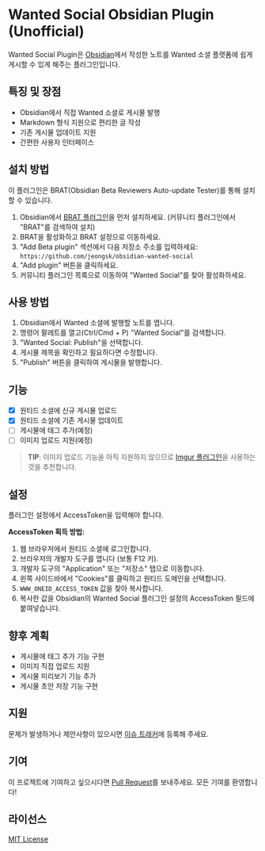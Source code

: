 # Wanted Social Obsidian Plugin (Unofficial)

Wanted Social Plugin은 [Obsidian](https://obsidian.md/)에서 작성한 노트를 Wanted 소셜 플랫폼에 쉽게 게시할 수 있게 해주는 플러그인입니다.

## 특징 및 장점

- Obsidian에서 직접 Wanted 소셜로 게시물 발행
- Markdown 형식 지원으로 편리한 글 작성
- 기존 게시물 업데이트 지원
- 간편한 사용자 인터페이스

## 설치 방법

이 플러그인은 BRAT(Obsidian Beta Reviewers Auto-update Tester)를 통해 설치할 수 있습니다.

1. Obsidian에서 [BRAT 플러그인](https://obsidian.md/plugins?id=obsidian42-brat)을 먼저 설치하세요. (커뮤니티 플러그인에서 "BRAT"를 검색하여 설치)
2. BRAT을 활성화하고 BRAT 설정으로 이동하세요.
3. "Add Beta plugin" 섹션에서 다음 저장소 주소를 입력하세요: `https://github.com/jeongsk/obsidian-wanted-social`
4. "Add plugin" 버튼을 클릭하세요.
5. 커뮤니티 플러그인 목록으로 이동하여 "Wanted Social"를 찾아 활성화하세요.

## 사용 방법

1. Obsidian에서 Wanted 소셜에 발행할 노트를 엽니다.
2. 명령어 팔레트를 열고(Ctrl/Cmd + P) "Wanted Social"를 검색합니다.
3. "Wanted Social: Publish"을 선택합니다.
4. 게시물 제목을 확인하고 필요하다면 수정합니다.
5. "Publish" 버튼을 클릭하여 게시물을 발행합니다.

## 기능

- [x] 원티드 소셜에 신규 게시물 업로드
- [x] 원티드 소셜에 기존 게시물 업데이트
- [ ] 게시물에 태그 추가(예정)
- [ ] 이미지 업로드 지원(예정)

> **TIP**: 이미지 업로드 기능을 아직 지원하지 않으므로 [Imgur 플러그인](https://obsidian.md/plugins?id=obsidian-imgur-plugin)을 사용하는 것을 추천합니다.

## 설정

플러그인 설정에서 AccessToken을 입력해야 합니다.

**AccessToken 획득 방법:**

1. 웹 브라우저에서 원티드 소셜에 로그인합니다.
2. 브라우저의 개발자 도구를 엽니다 (보통 F12 키).
3. 개발자 도구의 "Application" 또는 "저장소" 탭으로 이동합니다.
4. 왼쪽 사이드바에서 "Cookies"를 클릭하고 원티드 도메인을 선택합니다.
5. `WWW_ONEID_ACCESS_TOKEN` 값을 찾아 복사합니다.
6. 복사한 값을 Obsidian의 Wanted Social 플러그인 설정의 AccessToken 필드에 붙여넣습니다.

## 향후 계획

- 게시물에 태그 추가 기능 구현
- 이미지 직접 업로드 지원
- 게시물 미리보기 기능 추가
- 게시물 초안 저장 기능 구현

## 지원

문제가 발생하거나 제안사항이 있으시면 [이슈 트래커](https://github.com/jeongsk/obsidian-wanted-publisher/issues)에 등록해 주세요.

## 기여

이 프로젝트에 기여하고 싶으시다면 [Pull Request](https://github.com/jeongsk/obsidian-wanted-publisher/pulls)를 보내주세요. 모든 기여를 환영합니다!

## 라이선스

[MIT License](License.txt)
